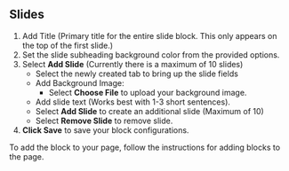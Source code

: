 ## Slides

1. Add Title (Primary title for the entire slide block. This only appears on the top of the first slide.)
2. Set the slide subheading background color from the provided options.
3. Select **Add Slide** (Currently there is a maximum of 10 slides)
   - Select the newly created tab to bring up the slide fields
   - Add Background Image:
     - Select **Choose File** to upload your background image.
   - Add slide text (Works best with 1-3 short sentences).
   - Select **Add Slide** to create an additional slide (Maximum of 10)
   - Select **Remove Slide** to remove slide.
4. **Click Save** to save your block configurations.

To add the block to your page, follow the instructions for adding blocks to the page.
